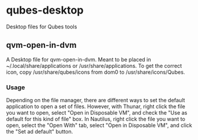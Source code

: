 # qubes-desktop
Desktop files for Qubes tools

## qvm-open-in-dvm
A Desktop file for qvm-open-in-dvm. Meant to be placed in ~/.local/share/applications or /usr/share/applications. To get the correct icon, copy /usr/share/qubes/icons from dom0 to /usr/share/icons/Qubes.

### Usage
Depending on the file manager, there are different ways to set the default application to open a set of files. However, with Thunar, right click the file you want to open, select "Open in Disposable VM", and check the "Use as default for this kind of file" box. In Nautilus, right click the file you want to open, select the "Open With" tab, select "Open in Disposable VM", and click the "Set ad default" button.